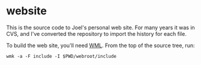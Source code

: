website
=======

This is the source code to Joel's personal web site. For many years it was in CVS, and I've converted the repository to import
the history for each file.

To build the web site, you'll need [WML](thewml.org). From the top of the source tree, run:

```
wmk -a -F include -I $PWD/webroot/include
```
